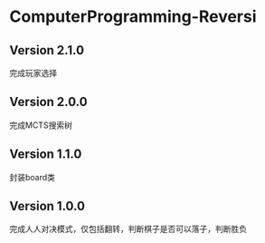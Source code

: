 # ComputerProgramming-Reversi

## Version 2.1.0

完成玩家选择

## Version 2.0.0

完成MCTS搜索树

## Version 1.1.0

封装board类

## Version 1.0.0

完成人人对决模式，仅包括翻转，判断棋子是否可以落子，判断胜负
